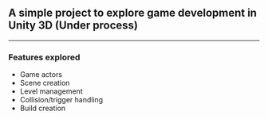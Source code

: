 ## A simple project to explore game development in Unity 3D (Under process)
---
### Features explored
- Game actors
- Scene creation
- Level management
- Collision/trigger handling
- Build creation

